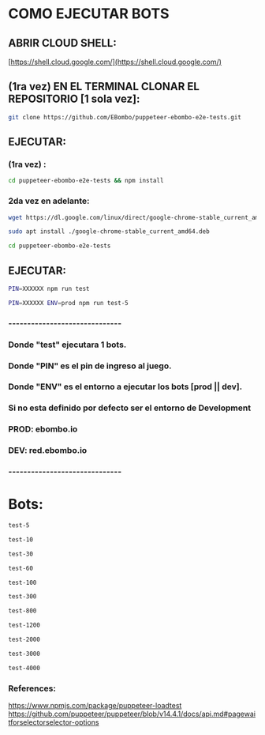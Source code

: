 # COMO EJECUTAR BOTS

## ABRIR CLOUD SHELL:

[https://shell.cloud.google.com/](https://shell.cloud.google.com/)

## (1ra vez) EN EL TERMINAL CLONAR EL REPOSITORIO [1 sola vez]:
```sh 
git clone https://github.com/EBombo/puppeteer-ebombo-e2e-tests.git
```

## EJECUTAR:
### (1ra vez) :
```sh
cd puppeteer-ebombo-e2e-tests && npm install
```

### 2da vez en adelante:
```sh
wget https://dl.google.com/linux/direct/google-chrome-stable_current_amd64.deb
```

```sh
sudo apt install ./google-chrome-stable_current_amd64.deb
```

```sh
cd puppeteer-ebombo-e2e-tests
```

## EJECUTAR: 
```sh
PIN=XXXXXX npm run test
```

```sh
PIN=XXXXXX ENV=prod npm run test-5
```

### ------------------------------
### Donde "test" ejecutara 1 bots.
### Donde "PIN" es el pin de ingreso al juego.
### Donde "ENV" es el entorno a ejecutar los bots [prod || dev].
### Si no esta definido por defecto ser el entorno de Development

### PROD: ebombo.io
### DEV: red.ebombo.io
### ------------------------------

# Bots: 
```sh
test-5
```

```sh
test-10
```

```sh
test-30
```

```sh
test-60
```

```sh
test-100
```

```sh
test-300
```

```sh
test-800
```

```sh
test-1200
```

```sh
test-2000
```

```sh
test-3000
```

```sh
test-4000
``` 








### References:
https://www.npmjs.com/package/puppeteer-loadtest
https://github.com/puppeteer/puppeteer/blob/v14.4.1/docs/api.md#pagewaitforselectorselector-options
